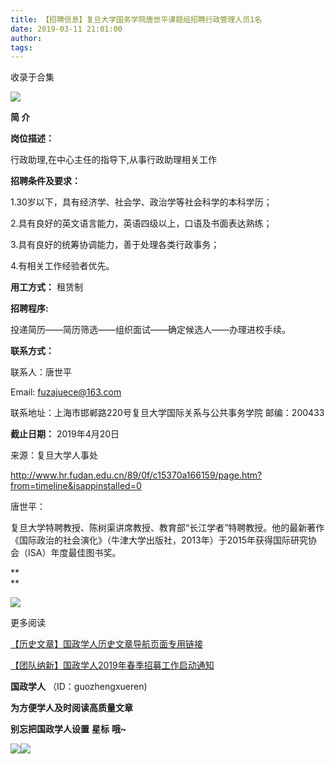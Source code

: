 ```yaml
---
title: 【招聘信息】复旦大学国务学院唐世平课题组招聘行政管理人员1名
date: 2019-03-11 21:01:00
author: 
tags: 
---
```



收录于合集

![](/images/3325/2.gif)

  

**简 介**

 **岗位描述：**

行政助理,在中心主任的指导下,从事行政助理相关工作

 **招聘条件及要求：**

1.30岁以下，具有经济学、社会学、政治学等社会科学的本科学历；

2.具有良好的英文语言能力，英语四级以上，口语及书面表达熟练；

3.具有良好的统筹协调能力，善于处理各类行政事务；

4.有相关工作经验者优先。

 **用工方式：** 租赁制

 **招聘程序:**

投递简历――简历筛选――组织面试――确定候选人――办理进校手续。

 **联系方式：**

联系人：唐世平

Email: fuzajuece@163.com

联系地址：上海市邯郸路220号复旦大学国际关系与公共事务学院 邮编：200433

 **截止日期：** 2019年4月20日

来源：复旦大学人事处

http://www.hr.fudan.edu.cn/89/0f/c15370a166159/page.htm?from=timeline&isappinstalled=0

唐世平：

复旦大学特聘教授、陈树渠讲席教授、教育部“长江学者”特聘教授。他的最新著作《国际政治的社会演化》（牛津大学出版社，2013年）于2015年获得国际研究协会（ISA）年度最佳图书奖。

 **  
**

![](/images/3325/3.jpeg)

  

更多阅读

[【历史文章】国政学人历史文章导航页面专用链接](http://mp.weixin.qq.com/s?__biz=MzI3MTYzMzE5Mw==&mid=2247487647&idx=4&sn=713bf729dca089516e8f304f88955380&chksm=eb3f8ed9dc4807cf89f3e211dd726289dd92edc62a6a8e19953bf2b366bbeffb59d285e95119&scene=21#wechat_redirect)

[【团队纳新】国政学人2019年春季招募工作启动通知](http://mp.weixin.qq.com/s?__biz=MzI3MTYzMzE5Mw==&mid=2247488529&idx=1&sn=4d7a223b6bbfccdb000d0846d8be30e8&chksm=eb3f8a57dc480341c8a6ed4339b6d215c73b98cacfdba087fa5b5eddc1b2337dfd0549522576&scene=21#wechat_redirect)  

  

 **国政学人** （ID：guozhengxueren)

  

 **为方便学人及时阅读高质量文章**

 **别忘把国政学人设置** **星标** **哦~**

![](/images/3325/4.gif)![](/images/3325/5.gif)

